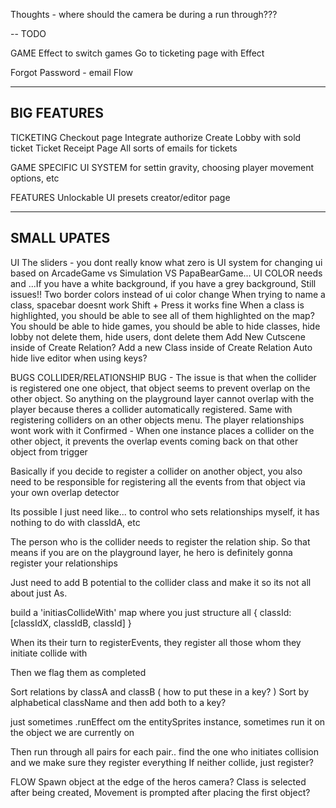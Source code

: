 Thoughts - where should the camera be during a run through???

--
TODO

GAME
  Effect to switch games
  Go to ticketing page with Effect

Forgot Password - email Flow

---------
BIG FEATURES
---------

TICKETING
  Checkout page
    Integrate authorize
    Create Lobby with sold ticket
  Ticket Receipt Page
  All sorts of emails for tickets

GAME SPECIFIC UI SYSTEM
  for settin gravity, choosing player movement options, etc

FEATURES
  Unlockable UI presets creator/editor page

-----
SMALL UPATES
-----

UI
  The sliders - you dont really know what zero is
  UI system for changing ui based on ArcadeGame vs Simulation VS PapaBearGame...
  UI COLOR needs and ...If you have a white background, if you have a grey background, Still issues!! Two border colors instead of ui color change
  When trying to name a class, spacebar doesnt work
    Shift + Press it works fine
  When a class is highlighted, you should be able to see all of them highlighted on the map?
  You should be able to hide games, you should be able to hide classes, hide lobby not delete them, hide users, dont delete them
  Add New Cutscene inside of Create Relation? Add a new Class inside of Create Relation
  Auto hide live editor when using keys?

BUGS
  COLLIDER/RELATIONSHIP BUG - The issue is that when the collider is registered one one object, that object seems to prevent overlap on the other object. So anything on the playground layer cannot overlap with the player because theres a collider automatically registered. Same with registering colliders on an other objects menu. The player relationships wont work with it
  Confirmed - When one instance places a collider on the other object, it prevents the overlap events coming back on that other object from trigger

  Basically if you decide to register a collider on another object, 
    you also need to be responsible for registering all the events from that object via your own overlap detector

  Its possible I just need like... to control who sets relationships myself, it has nothing to do with classIdA, etc

  The person who is the collider needs to register the relation ship. So that means if you are on the playground layer, he hero is definitely gonna register your relationships

  Just need to add B potential to the collider class and make it so its not all about just As.


  build a 'initiasCollideWith' map where you just structure all
  {
    classId: [classIdX, classIdB, classId]
  }

  When its their turn to registerEvents, they register all those whom they initiate collide with

  Then we flag them as completed

  Sort relations by classA and classB ( how to put these in a key? )
  Sort by alphabetical className and then add both to a key?

  just sometimes .runEffect om the entitySprites instance, sometimes run it on the object we are currently on

  Then run through all pairs
    for each pair.. find the one who initiates collision and we make sure they register everything
  If neither collide, just register?

FLOW
  Spawn object at the edge of the heros camera?
  Class is selected after being created, Movement is prompted after placing the first object?
